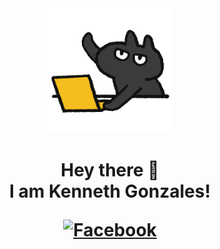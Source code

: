 <!-- Updated README.md 🎉 -->

<div align="center">
  <img src="giphy.gif" alt="Animated GIF" height="200">
  <h1>Hey there 👋<br>I am Kenneth Gonzales!

  [![Facebook](https://img.shields.io/badge/-Facebook-1877F2?style=flat-square&logo=Facebook&logoColor=white)](https://www.facebook.com/mr.gonzaleskenneth)
  
  </h1>
  
  
</div>
